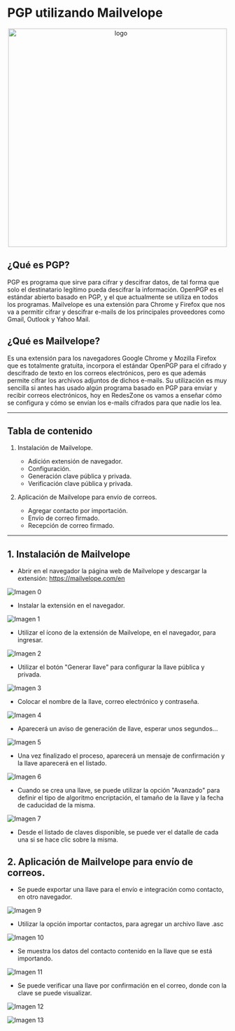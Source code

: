 # PGP utilizando Mailvelope
<p align="center">
    <img src="./img/logo_pgp.png" alt="logo" width="500"/>
</p>

## ¿Qué es PGP?
PGP es programa que sirve para cifrar y descifrar datos, de tal forma que solo el destinatario legítimo pueda descifrar la información. OpenPGP es el estándar abierto basado en PGP, y el que actualmente se utiliza en todos los programas. Mailvelope es una extensión para Chrome y Firefox que nos va a permitir cifrar y descifrar e-mails de los principales proveedores como Gmail, Outlook y Yahoo Mail.

## ¿Qué es Mailvelope?
Es una extensión para los navegadores Google Chrome y Mozilla Firefox que es totalmente gratuita, incorpora el estándar OpenPGP para el cifrado y descifrado de texto en los correos electrónicos, pero es que además permite cifrar los archivos adjuntos de dichos e-mails. Su utilización es muy sencilla si antes has usado algún programa basado en PGP para enviar y recibir correos electrónicos, hoy en RedesZone os vamos a enseñar cómo se configura y cómo se envían los e-mails cifrados para que nadie los lea.

---

## Tabla de contenido
1. Instalación de Mailvelope.
    - Adición extensión de navegador.
    - Configuración.
    - Generación clave pública y privada.
    - Verificación clave pública y privada.
	
2. Aplicación de Mailvelope para envío de correos.
    - Agregar contacto por importación.
    - Envío de correo firmado.
    - Recepción de correo firmado.
---

## 1. Instalación de Mailvelope

- Abrir en el navegador la página web de Mailvelope y descargar la extensión:
https://mailvelope.com/en

![Imagen 0](./img/0.png)

- Instalar la extensión en el navegador.

![Imagen 1](./img/1.png)

- Utilizar el ícono de la extensión de Mailvelope, en el navegador, para ingresar.

![Imagen 2](./img/2.png)

- Utilizar el botón "Generar llave" para configurar la llave pública y privada.

![Imagen 3](./img/3.png)

- Colocar el nombre de la llave, correo electrónico y contraseña.

![Imagen 4](./img/4.png)

- Aparecerá un aviso de generación de llave, esperar unos segundos...

![Imagen 5](./img/5.png)

- Una vez finalizado el proceso, aparecerá un mensaje de confirmación y la llave aparecerá en el listado.

![Imagen 6](./img/6.png)

- Cuando se crea una llave, se puede utilizar la opción "Avanzado" para definir el tipo de algoritmo encriptación, el tamaño de la llave y la fecha de caducidad de la misma.

![Imagen 7](./img/7.png)

- Desde el listado de claves disponible, se puede ver el datalle de cada una si se hace clic sobre la misma.

## 2. Aplicación de Mailvelope para envío de correos.

- Se puede exportar una llave para el envío e integración como contacto, en otro navegador.

![Imagen 9](./img/9.png)

- Utilizar la opción importar contactos, para agregar un archivo llave .asc

![Imagen 10](./img/10.png)

- Se muestra los datos del contacto contenido en la llave que se está importando.

![Imagen 11](./img/11.png)

- Se puede verificar una llave por confirmación en el correo, donde con la clave se puede visualizar.

![Imagen 12](./img/12.png)



![Imagen 13](./img/13.png)